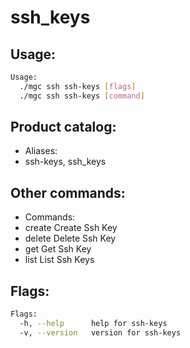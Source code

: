 # ssh_keys

## Usage:
```bash
Usage:
  ./mgc ssh ssh-keys [flags]
  ./mgc ssh ssh-keys [command]
```

## Product catalog:
- Aliases:
- ssh-keys, ssh_keys

## Other commands:
- Commands:
- create      Create Ssh Key
- delete      Delete Ssh Key
- get         Get Ssh Key
- list        List Ssh Keys

## Flags:
```bash
Flags:
  -h, --help      help for ssh-keys
  -v, --version   version for ssh-keys
```

